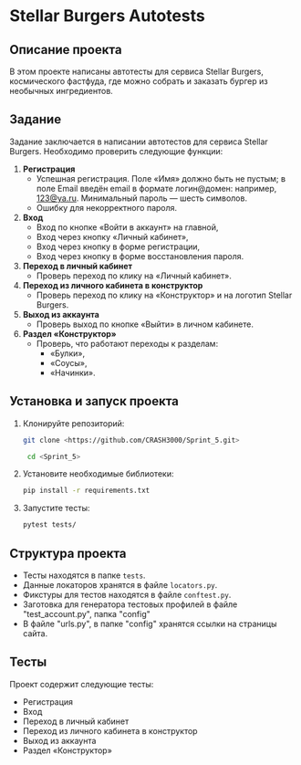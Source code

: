 # Stellar Burgers Autotests

## Описание проекта

В этом проекте написаны автотесты для сервиса Stellar Burgers, космического фастфуда, где можно собрать и заказать бургер из необычных ингредиентов.

## Задание

Задание заключается в написании автотестов для сервиса Stellar Burgers. Необходимо проверить следующие функции:

1. **Регистрация**
    - Успешная регистрация. Поле «Имя» должно быть не пустым; в поле Email введён email в формате логин@домен: например, 123@ya.ru. Минимальный пароль — шесть символов.
    - Ошибку для некорректного пароля.
2. **Вход**
    - Вход по кнопке «Войти в аккаунт» на главной,
    - Вход через кнопку «Личный кабинет»,
    - Вход через кнопку в форме регистрации,
    - Вход через кнопку в форме восстановления пароля.
3. **Переход в личный кабинет**
    - Проверь переход по клику на «Личный кабинет».
4. **Переход из личного кабинета в конструктор**
    - Проверь переход по клику на «Конструктор» и на логотип Stellar Burgers.
5. **Выход из аккаунта**
    - Проверь выход по кнопке «Выйти» в личном кабинете.
6. **Раздел «Конструктор»**
    - Проверь, что работают переходы к разделам:
        - «Булки»,
        - «Соусы»,
        - «Начинки».

## Установка и запуск проекта

1. Клонируйте репозиторий:

    ```bash
    git clone <https://github.com/CRASH3000/Sprint_5.git>
    ```
   ```bash
    cd <Sprint_5>
    ```


2. Установите необходимые библиотеки:

    ```bash
    pip install -r requirements.txt
    ```

3. Запустите тесты:

    ```bash
    pytest tests/
    ```

## Структура проекта

- Тесты находятся в папке `tests`.
- Данные локаторов хранятся в файле `locators.py`.
- Фикстуры для тестов находятся в файле `conftest.py`.
- Заготовка для генератора тестовых профилей в файле "test_account.py", папка "config"
- В файле "urls.py", в папке "config" хранятся ссылки на страницы сайта.

## Тесты

Проект содержит следующие тесты:

- Регистрация
- Вход
- Переход в личный кабинет 
- Переход из личного кабинета в конструктор 
- Выход из аккаунта
- Раздел «Конструктор»
